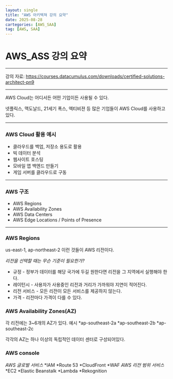 ```yaml
---
layout: single
title: "AWS 아키텍쳐 강의 요약"
date: 2025-08-28
cartegories: [AWS_SAA]
tag: [AWS, SAA]
---
```

AWS_ASS 강의 요약
===
- - -
강의 자료: <https://courses.datacumulus.com/downloads/certified-solutions-architect-pn9>
- - -

AWS Cloud는 어디서든 어떤 기업이든 사용될 수 있다.

넷플릭스, 맥도날드, 21세기 폭스, 엑티비젼 등 많은 기업들이 AWS Cloud를 사용하고 있다.
- - -

### AWS Cloud 활용 예시

* 클라우드를 백업, 저장소 용도로 활용
* 빅 데이터 분석
* 웹사이트 호스팅
* 모바일 앱 백엔드 만들기
* 게임 서버를 클라우드로 구동

- - -
### AWS 구조

* AWS Regions
* AWS Availability Zones
* AWS Data Centers
* AWS Edge Locations / Points of Presence
- - -
### AWS Regions

us-east-1, ap-northeast-2 이런 것들이 AWS 리전이다.

*리전을 선택할 때는 무슨 기준이 필요한가?*

* 규정 - 정부가 데이터를 해당 국가에 두길 원한다면 리전을 그 지역에서 실행해야 한다.
* 레이턴시 - 사용자가 사용중인 리전과 거리가 가까워야 지연이 적어진다.
* 리전 서비스 - 모든 리전이 모든 서비스를 제공하지 않는다.
* 가격 - 리전마다 가격이 다를 수 있다.

### AWS Availability Zones(AZ)

각 리전에는 3~6개의 AZ가 있다.
예시
*ap-southeast-2a
*ap-southeast-2b
*ap-southeast-2c

각각의 AZ는 하나 이상의 독립적인 데이터 센터로 구성되어있다.

### AWS console

*AWS 글로벌 서비스*
  *IAM
  *Route 53
  *CloudFront
  *WAF
*AWS 리전 범위 서비스*
  *EC2
  *Elastic Beanstalk
  *Lambda
  *Rekognition